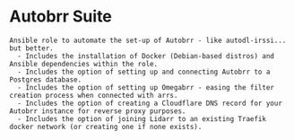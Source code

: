 Autobrr Suite
=========

    Ansible role to automate the set-up of Autobrr - like autodl-irssi... but better.
      - Includes the installation of Docker (Debian-based distros) and Ansible dependencies within the role.
      - Includes the option of setting up and connecting Autobrr to a Postgres database.
      - Includes the option of setting up Omegabrr - easing the filter creation process when connected with arrs.
      - Includes the option of creating a Cloudflare DNS record for your Autobrr instance for reverse proxy purposes.
      - Includes the option of joining Lidarr to an existing Traefik docker network (or creating one if none exists).